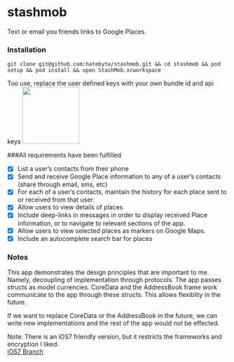 # stashmob
Text or email you friends links to Google Places.

### Installation
````
git clone git@github.com:hatebyte/stashmob.git && cd stashmob && pod setup && pod install && open StashMob.xcworkspace
````

Too use, replace the user defined keys with your own bundle id and api keys
<img src="http://i.imgur.com/VzBKqcG.png" height="130">


###All requirements have been fulfilled  
- [x] List a user’s contacts from their phone  
- [x] Send and receive Google Place information to any of a user’s contacts  
(share through email, sms, etc)  
- [x] For each of a user’s contacts, maintain the history for each place sent
to or received from that user.  
- [x] Allow users to view details of places  
- [x] Include deep-links in messages in order to display received Place  
information, or to navigate to relevant sections of the app.  
- [x] Allow users to view selected places as markers on Google Maps.  
- [x] Include an autocomplete search bar for places  

### Notes

This app demonstrates the design principles that are important to me.
Namely, decoupling of implementation through protocols. The app passes structs as model currencies. CoreData and the AddressBook frame work communicate to the app through these structs. This allows flexiblity in the future. 

If we want to replace CoreData or the AddressBook in the future, we can write new implementations and the rest of the app would not be effected. 

	
	
Note: There is an iOS7 friendly version, but it restricts the frameworks and encryption I liked.   
[iOS7 Branch](https://github.com/hatebyte/stashmob/tree/iOS7Support)